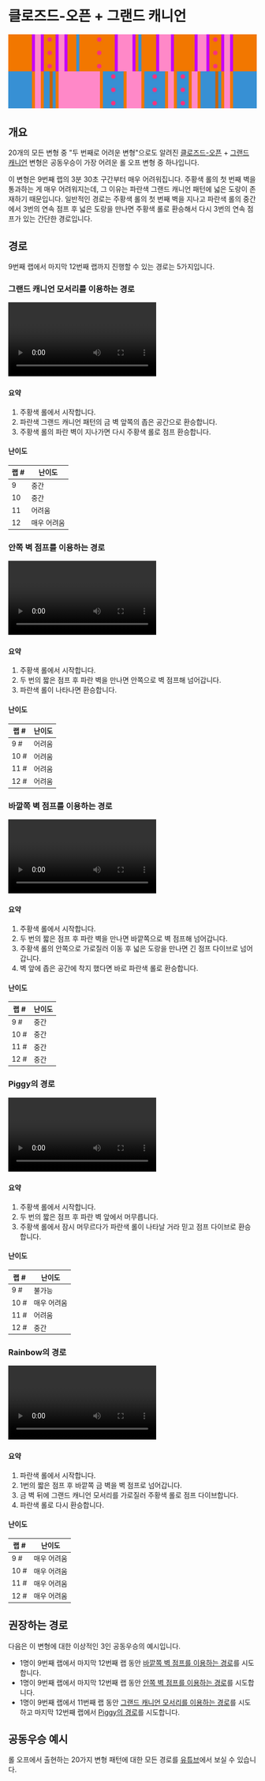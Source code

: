 # 클로즈드-오픈 + 그랜드 캐니언

![Closed-Open + Grand Canyon](../images/variations/closed-open-grand-canyon.jpg)

## 개요

20개의 모든 변형 중 "두 번째로 어려운 변형"으로도 알려진 [클로즈드-오픈](../rolls/closed-open-open-closed.md#주황색-롤) + [그랜드 캐니언](../rolls/grand-canyon.md) 변형은 공동우승이 가장 어려운 롤 오프 변형 중 하나입니다.

이 변형은 9번째 랩의 3분 30초 구간부터 매우 어려워집니다. 주황색 롤의 첫 번째 벽을 통과하는 게 매우 어려워지는데, 그 이유는 파란색 그랜드 캐니언 패턴에 넓은 도랑이 존재하기 때문입니다. 일반적인 경로는 주황색 롤의 첫 번째 벽을 지나고 파란색 롤의 중간에서 3번의 연속 점프 후 넓은 도랑을 만나면 주황색 롤로 환승해서 다시 3번의 연속 점프가 있는 간단한 경로입니다.

## 경로

9번째 랩에서 마지막 12번째 랩까지 진행할 수 있는 경로는 5가지입니다.

### 그랜드 캐니언 모서리를 이용하는 경로

<video controls>
  <source src="../../images/variations/closed-open-grand-canyon-gc-ledge.mp4" type="video/mp4">
</video>

#### 요약

1. 주황색 롤에서 시작합니다.
2. 파란색 그랜드 캐니언 패턴의 금 벽 앞쪽의 좁은 공간으로 환승합니다.
3. 주황색 롤의 파란 벽이 지나가면 다시 주황색 롤로 점프 환승합니다.

#### 난이도

| 랩 #  | 난이도      |
| ----- | ---------- |
| 9     | 중간        |
| 10    | 중간        |
| 11    | 어려움      |
| 12    | 매우 어려움  |

### 안쪽 벽 점프를 이용하는 경로

<video controls>
  <source src="../../images/variations/closed-open-grand-canyon-inner-wall-jump.mp4" type="video/mp4">
</video>

#### 요약

1. 주황색 롤에서 시작합니다.
2. 두 번의 짧은 점프 후 파란 벽을 만나면 안쪽으로 벽 점프해 넘어갑니다.
3. 파란색 롤이 나타나면 환승합니다.

#### 난이도

| 랩 #  | 난이도      |
| ----- | ---------- |
| 9 #   | 어려움      |
| 10 #  | 어려움      |
| 11 #  | 어려움      |
| 12 #  | 어려움      |

### 바깥쪽 벽 점프를 이용하는 경로

<video controls>
  <source src="../../images/variations/closed-open-grand-canyon-outer-wall-jump.mp4" type="video/mp4">
</video>

#### 요약

1. 주황색 롤에서 시작합니다.
2. 두 번의 짧은 점프 후 파란 벽을 만나면 바깥쪽으로 벽 점프해 넘어갑니다.
3. 주황색 롤의 안쪽으로 가로질러 이동 후 넓은 도랑을 만나면 긴 점프 다이브로 넘어갑니다.
4. 벽 앞에 좁은 공간에 착지 했다면 바로 파란색 롤로 환승합니다.

#### 난이도

| 랩 #  | 난이도      |
| ----- | ---------- |
| 9 #   | 중간        |
| 10 #  | 중간        |
| 11 #  | 중간        |
| 12 #  | 중간        |

### Piggy의 경로

<video controls>
  <source src="../../images/variations/closed-open-grand-canyon-piggys-path.mp4" type="video/mp4">
</video>

#### 요약

1. 주황색 롤에서 시작합니다.
2. 두 번의 짧은 점프 후 파란 벽 앞에서 머무릅니다.
3. 주황색 롤에서 잠시 머무르다가 파란색 롤이 나타날 거라 믿고 점프 다이브로 환승합니다.

#### 난이도

| 랩 #  | 난이도      |
| ----- | ---------- |
| 9 #   | 불가능      |
| 10 #  | 매우 어려움 |
| 11 #  | 어려움      |
| 12 #  | 중간        |

### Rainbow의 경로

<video controls>
  <source src="../../images/variations/closed-open-grand-canyon-rainbow-path.mp4" type="video/mp4">
</video>

#### 요약

1. 파란색 롤에서 시작합니다.
2. 1번의 짧은 점프 후 바깥쪽 금 벽을 벽 점프로 넘어갑니다.
3. 금 벽 뒤에 그랜드 캐니언 모서리를 가로질러 주황색 롤로 점프 다이브합니다.
4. 파란색 롤로 다시 환승합니다.

#### 난이도

| 랩 #  | 난이도      |
| ----- | ---------- |
| 9 #   | 매우 어려움 |
| 10 #  | 매우 어려움 |
| 11 #  | 매우 어려움 |
| 12 #  | 매우 어려움 |

## 권장하는 경로

다음은 이 변형에 대한 이상적인 3인 공동우승의 예시입니다.

* 1명이 9번째 랩에서 마지막 12번째 랩 동안 [바깥쪽 벽 점프를 이용하는 경로](./closed-open-grand-canyon.md#바깥쪽-벽-점프를-이용하는-경로)를 시도합니다.
* 1명이 9번째 랩에서 마지막 12번째 랩 동안 [안쪽 벽 점프를 이용하는 경로](./closed-open-grand-canyon.md#안쪽-벽-점프를-이용하는-경로)를 시도합니다.
* 1명이 9번째 랩에서 11번째 랩 동안 [그랜드 캐니언 모서리를 이용하는 경로](./closed-open-grand-canyon.md#그랜드-캐니언-모서리를-이용하는-경로)를 시도 하고 마지막 12번째 랩에서 [Piggy의 경로](./closed-open-grand-canyon.md#Piggy의-경로)를 시도합니다.

## 공동우승 예시

롤 오프에서 출현하는 20가지 변형 패턴에 대한 모든 경로를 [유튜브](https://www.youtube.com/playlist?list=PLG_QNSp9ZgJLWYSNl4vY26VJCZeOQHO1F)에서 보실 수 있습니다.
